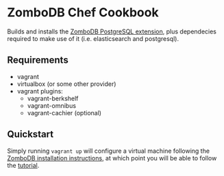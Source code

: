 # ZomboDB Chef Cookbook

Builds and installs the [ZomboDB PostgreSQL extension](https://github.com/zombodb/zombodb), plus dependecies required to make use of it (i.e. elasticsearch and postgresql).

## Requirements
* vagrant
* virtualbox (or some other provider)
* vagrant plugins:
  * vagrant-berkshelf
  * vagrant-omnibus
  * vagrant-cachier (optional)

## Quickstart

Simply running `vagrant up` will configure a virtual machine following the [ZomboDB installation instructions](https://github.com/zombodb/zombodb/blob/master/INSTALL.md), at which point you will be able to follow the [tutorial](https://github.com/zombodb/zombodb/blob/master/TUTORIAL.md).



